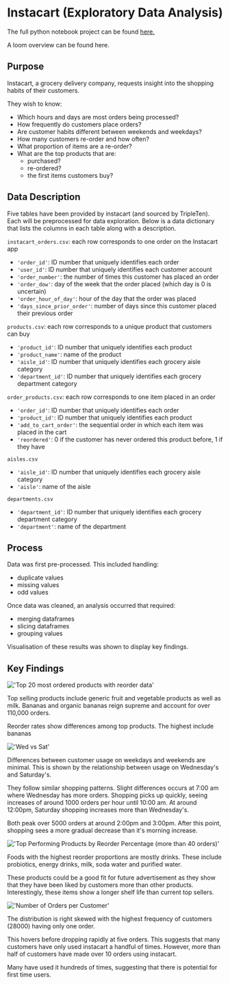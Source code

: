# Instacart (Exploratory Data Analysis)

The full python notebook project can be found [here.](instacart.ipynb)

A loom overview can be found here.

## Purpose

Instacart, a grocery delivery company, requests insight into the shopping habits of their customers. 

They wish to know:
- Which hours and days are most orders being processed?
- How frequently do customers place orders?
- Are customer habits different between weekends and weekdays?
- How many customers re-order and how often?
- What proportion of items are a re-order?
- What are the top products that are:
  - purchased?
  - re-ordered?
  - the first items customers buy?
 
## Data Description

Five tables have been provided by instacart (and sourced by TripleTen). Each will be preprocessed for data exploration. Below is a data dictionary that lists the columns in each table along with a description.

`instacart_orders.csv`: each row corresponds to one order on the Instacart app

- `'order_id'`: ID number that uniquely identifies each order
- `'user_id'`: ID number that uniquely identifies each customer account
- `'order_number'`: the number of times this customer has placed an order
- `'order_dow'`: day of the week that the order placed (which day is 0 is uncertain)
- `'order_hour_of_day'`: hour of the day that the order was placed
- `'days_since_prior_order'`: number of days since this customer placed their previous order
     
`products.csv`: each row corresponds to a unique product that customers can buy
- `'product_id'`: ID number that uniquely identifies each product
- `'product_name'`: name of the product
- `'aisle_id'`: ID number that uniquely identifies each grocery aisle category
- `'department_id'`: ID number that uniquely identifies each grocery department category

`order_products.csv`: each row corresponds to one item placed in an order
- `'order_id'`: ID number that uniquely identifies each order
- `'product_id'`: ID number that uniquely identifies each product
- `'add_to_cart_order'`: the sequential order in which each item was placed in the cart
- `'reordered'`: 0 if the customer has never ordered this product before, 1 if they have

`aisles.csv`
- `'aisle_id'`: ID number that uniquely identifies each grocery aisle category
- `'aisle'`: name of the aisle
    
`departments.csv`
- `'department_id'`: ID number that uniquely identifies each grocery department category
- `'department'`: name of the department

## Process

Data was first pre-processed. This included handling:
- duplicate values
- missing values
- odd values

Once data was cleaned, an analysis occurred that required:
- merging dataframes
- slicing dataframes
- grouping values

Visualisation of these results was shown to display key findings.

## Key Findings

!['Top 20 most ordered products with reorder data'](pics/total_orders_reorders.png)

Top selling products include generic fruit and vegetable products as well as milk. Bananas and organic bananas reign supreme and account for over 110,000 orders. 

Reorder rates show differences among top products. The highest include bananas 

!['Wed vs Sat'](pics/wednesday_vs_saturday.png)

Differences between customer usage on weekdays and weekends are minimal. This is shown by the relationship between usage on Wednesday's and Saturday's. 

They  follow similar shopping patterns. Slight differences occurs at 7:00 am where Wednesday has more orders. Shopping picks up quickly, seeing increases of around 1000 orders per hour until 10:00 am. At around 12:00pm, Saturday shopping increases more than Wednesday's. 

Both peak over 5000 orders at around 2:00pm and 3:00pm. After this point, shopping sees a more gradual decrease than it's morning increase.

!['Top Performing Products by Reorder Percentage (more than 40 orders)'](pics/proportion_of_reorders.png)

Foods with the highest reorder proportions are mostly drinks. These include probiotics, energy drinks, milk, soda water and purified water. 

These products could be a good fit for future advertisement as they show that they have been liked by customers more than other products. Interestingly, these items show a longer shelf life than current top sellers.

!['Number of Orders per Customer'](pics/orders_per_customer.png)

The distribution is right skewed with the highest frequency of customers (28000) having only one order. 

This hovers before dropping rapidly at five orders. This suggests that many customers have only used instacart a handful of times. However, more than half of customers have made over 10 orders using instacart.

Many have used it hundreds of times, suggesting that there is potential for first time users. 
